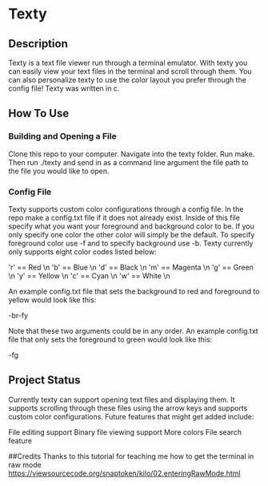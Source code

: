 # Texty

## Description
Texty is a text file viewer run through a terminal emulator. With texty you can easily view your text files in the
terminal and scroll through them. You can also personalize texty to use the color layout you prefer through the config file!
Texty was written in c.

## How To Use
### Building and Opening a File
Clone this repo to your computer. Navigate into the texty folder. Run make. Then run ./texty and send in as a command line
argument the file path to the file you would like to open. 
### Config File
Texty supports custom color configurations through a config file. In the repo make a config.txt file if it does not already exist.
Inside of this file specify what you want your foreground and background color to be. If you only specify one color the other color
will simply be the default. To specify foreground color use -f<your color code> and to specify background use -b<your color code>.
Texty currently only supports eight color codes listed below:

'r' == Red \n
'b' == Blue \n
'd' == Black \n
'm' == Magenta \n
'g' == Green \n
'y' == Yellow \n
'c' == Cyan \n
'w' == White \n

An example config.txt file that sets the background to red and foreground to yellow would look like this:

-br-fy

Note that these two arguments could be in any order. An example config.txt file that only sets the foreground to
green would look like this:

-fg

## Project Status
Currently texty can support opening text files and displaying them. It supports scrolling through these files using
the arrow keys and supports custom color configurations. Future features that might get added include:

File editing support
Binary file viewing support
More colors
File search feature

##Credits
Thanks to this tutorial for teaching me how to get the terminal in raw mode https://viewsourcecode.org/snaptoken/kilo/02.enteringRawMode.html
